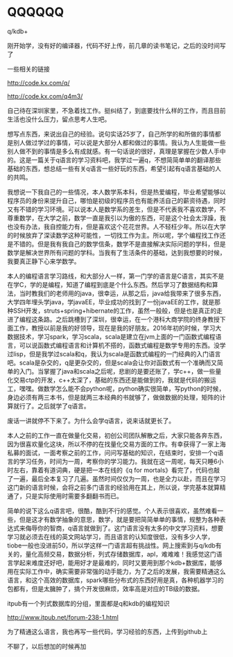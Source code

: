 # QQQQQQ

q/kdb+

刚开始学，没有好的编译器，代码不好上传，前几章的读书笔记，之后的没时间写了

一些相关的链接

http://code.kx.com/q/

http://code.kx.com/q4m3/

自己待在深圳家里，不急着找工作。挺纠结了，到底要找什么样的工作，而且目前生活也没什么压力，留点思考人生吧。

想写点东西，来说出自己的经验。说句实话25岁了，自己所学的和所做的事情都是别人做过学过的事情，可以说是大部分人都和做过的事情。我认为人生能做一些别人做不到的事情是多么有成就感。有一句话说的很好，真理是掌握在少数人手中的。这是一篇关于q语言的学习资料吧，我学过一遍q，不想简简单单的翻译那些基础的东西，想总结一些有关q语言一些好玩的东西，希望引起有q语言基础的人的共鸣。

我想说一下我自己的一些情况，本人数学系本科，但是热爱编程，毕业希望能够以程序员的身份来提升自己，哪怕是初级的程序员也有能养活自己的薪资待遇，同时又有不错的学习环境。可以说本人是数学系的差生，但是不代表我不喜欢数学，不尊重数学，在大学之前，数学一直是我引以为傲的东西，可是这个社会太浮躁，我也没有办法，我自控能力有，但是喜欢这个花花世界。人不轻枉少年。所以在大学的时候放弃了深读数学这种可能性，一切找工作为主。所以呢，学个编程找工作还是不错的。但是我有我自己的数学信条，数学不是直接解决实际问题的学科，但是数学是解决世界所有问题的学科。当我有了生活条件的基础，达到我想要的时候，我要真正静下心来学数学。

本人的编程语言学习路线，和大部分人一样，第一门学的语言是C语言，其实不是在学C，学的是编程，知道了编程到底是个什么东西。然后学习了数据结构和算法，当时教我们的老师用的java，很幸运，从那之后，java给我带来了很多东西，大学四年埋头学java，学javaEE，毕业成功的找到了一份javaEE的工作，就是那种SSH开发，struts+spring+hibernate的工作，虽然一般般，但是也是真正的走进了编程这条路。之后跳槽到了深圳，很幸运，在一个港科大商学院的终身教授下面工作，教授以前是我的好领导，现在是我的好朋友。2016年初的时候，学习大数据技术，学习spark，学习scala，scala是建立在jvm上面的一门函数式编程语言，可以说函数式编程语言和计算机不搭的，函数式编程是数学专用的东西。没学过lisp，但是我学过scala和q，我认为scala是函数式编程的一门经典的入门语言吧。scala是杂交的，q是更杂交的，但是scala会让你对函数式有一个准确而又简单的入门。当掌握了java和scala之后呢，悲剧的是要还账了，学c++，做一些量化交易ctp的开发，c++太深了，基础的东西还是能做到的，我就是代码的搬运工，嘿嘿。做数学怎么能不会python呢，python确实很简单，写python的时候，身边必须有两三本书，但是就两三本经典的书就够了，做做数据的处理，矩阵的计算就行了。之后就学了q语言。

废话一讲就停不下来了。为什么会学q语言，说来话就更长了。

本人之前的工作一直在做量化交易，初创公司团队解散之后，大家只能各奔东西，因为很喜欢量化这块，所以不停的在找量化交易方面的工作。有幸获得了一家上海私募的面试，一面考察之前的工作，问问写基础的知识，在结束时，安排一个q语言的学习任务，时间为一周，考察你的学习能力。我就在这一周呢，每天只睡6小时左右，靠着有道词典，硬是把一本在线的《q for mortals》看完了，代码也敲了一遍，最后全本复习了几遍。虽然时间仅仅为一周，也是全力以赴，而且在学习这门新的语言时候，会将之前多门语言的经验用在其上，所以说，学完基本就算精通了，只是实际使用时需要多翻翻书而已。

简单的说下这么q语言吧，很酷，酷到不行的感觉。个人表示很喜欢，虽然难看一些，但是这才有数学抽象的意思，数学，就是要把简简单单的事情，规整为各种表达式来侮辱你的智商，q语言就做到了。这门语言没有太多的中文学习资料，想要学习就必须去在线的英文网站学习，而且语言的认知度很低，没有多少人学，tiobe一般也没进前50，所以学这样一门语言超有挑战性。网上搜索到与q/kdb有关的，量化高频交易，数据分析，列式存储数据库，apl，难难难！我感觉这门语言学起来难度还好吧，能用好才是最难的，同时又要用到那个kdb+数据库，能够用在实际工作中，确实需要非常强的动手能力，为了之后的发展，我需要精通这么语言，和这个高效的数据库，spark哪些分布式的东西好用是真，各种机器学习的包都有，但是太臃肿了，搞个开发很麻烦，效率高是对应的TB级的数据。

itpub有一个列式数据库的分组，里面都是q和kdb的编程知识

http://www.itpub.net/forum-238-1.html

为了精通这么语言，我也再写一些代码，学习经验的东西，上传到github上

不聊了，以后想加的时候再加
